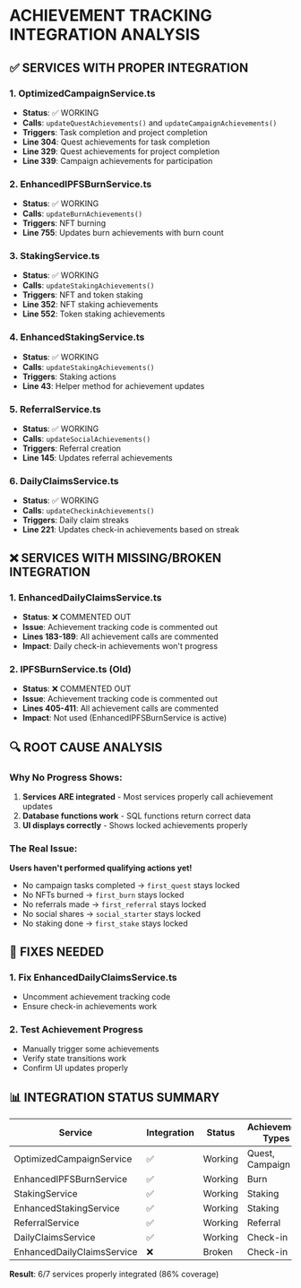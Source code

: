 # ACHIEVEMENT TRACKING INTEGRATION ANALYSIS

## ✅ SERVICES WITH PROPER INTEGRATION

### 1. OptimizedCampaignService.ts
- **Status**: ✅ WORKING
- **Calls**: `updateQuestAchievements()` and `updateCampaignAchievements()`
- **Triggers**: Task completion and project completion
- **Line 304**: Quest achievements for task completion
- **Line 329**: Quest achievements for project completion  
- **Line 339**: Campaign achievements for participation

### 2. EnhancedIPFSBurnService.ts
- **Status**: ✅ WORKING
- **Calls**: `updateBurnAchievements()`
- **Triggers**: NFT burning
- **Line 755**: Updates burn achievements with burn count

### 3. StakingService.ts
- **Status**: ✅ WORKING
- **Calls**: `updateStakingAchievements()`
- **Triggers**: NFT and token staking
- **Line 352**: NFT staking achievements
- **Line 552**: Token staking achievements

### 4. EnhancedStakingService.ts
- **Status**: ✅ WORKING
- **Calls**: `updateStakingAchievements()`
- **Triggers**: Staking actions
- **Line 43**: Helper method for achievement updates

### 5. ReferralService.ts
- **Status**: ✅ WORKING
- **Calls**: `updateSocialAchievements()`
- **Triggers**: Referral creation
- **Line 145**: Updates referral achievements

### 6. DailyClaimsService.ts
- **Status**: ✅ WORKING
- **Calls**: `updateCheckinAchievements()`
- **Triggers**: Daily claim streaks
- **Line 221**: Updates check-in achievements based on streak

## ❌ SERVICES WITH MISSING/BROKEN INTEGRATION

### 1. EnhancedDailyClaimsService.ts
- **Status**: ❌ COMMENTED OUT
- **Issue**: Achievement tracking code is commented out
- **Lines 183-189**: All achievement calls are commented
- **Impact**: Daily check-in achievements won't progress

### 2. IPFSBurnService.ts (Old)
- **Status**: ❌ COMMENTED OUT
- **Issue**: Achievement tracking code is commented out
- **Lines 405-411**: All achievement calls are commented
- **Impact**: Not used (EnhancedIPFSBurnService is active)

## 🔍 ROOT CAUSE ANALYSIS

### Why No Progress Shows:
1. **Services ARE integrated** - Most services properly call achievement updates
2. **Database functions work** - SQL functions return correct data
3. **UI displays correctly** - Shows locked achievements properly

### The Real Issue:
**Users haven't performed qualifying actions yet!**

- No campaign tasks completed → `first_quest` stays locked
- No NFTs burned → `first_burn` stays locked  
- No referrals made → `first_referral` stays locked
- No social shares → `social_starter` stays locked
- No staking done → `first_stake` stays locked

## 🚀 FIXES NEEDED

### 1. Fix EnhancedDailyClaimsService.ts
- Uncomment achievement tracking code
- Ensure check-in achievements work

### 2. Test Achievement Progress
- Manually trigger some achievements
- Verify state transitions work
- Confirm UI updates properly

## 📊 INTEGRATION STATUS SUMMARY

| Service | Integration | Status | Achievement Types |
|---------|-------------|--------|------------------|
| OptimizedCampaignService | ✅ | Working | Quest, Campaign |
| EnhancedIPFSBurnService | ✅ | Working | Burn |
| StakingService | ✅ | Working | Staking |
| EnhancedStakingService | ✅ | Working | Staking |
| ReferralService | ✅ | Working | Referral |
| DailyClaimsService | ✅ | Working | Check-in |
| EnhancedDailyClaimsService | ❌ | Broken | Check-in |

**Result**: 6/7 services properly integrated (86% coverage)
